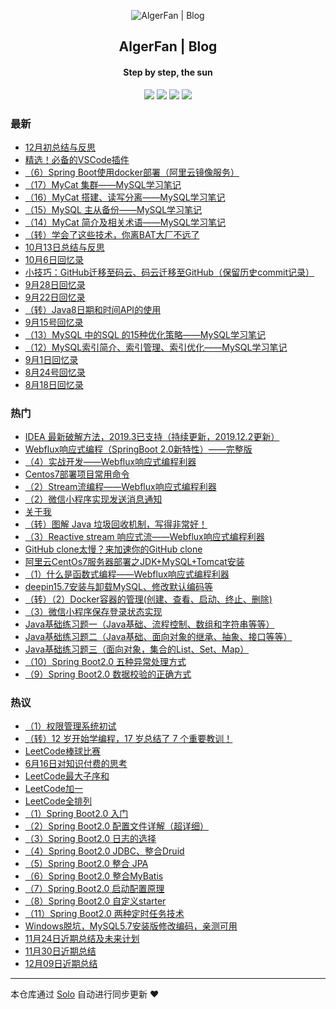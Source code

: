 <p align="center"><img alt="AlgerFan | Blog" src="https://study.algerfan.cn/images/ironman-draw.png"></p><h2 align="center">
AlgerFan | Blog
</h2>

<h4 align="center">Step by step, the sun</h4>
<p align="center"><a title="AlgerFan | Blog" target="_blank" href="https://github.com/AlgerFan/solo-blog"><img src="https://img.shields.io/github/last-commit/AlgerFan/solo-blog.svg?style=flat-square&color=FF9900"></a>
<a title="GitHub repo size in bytes" target="_blank" href="https://github.com/AlgerFan/solo-blog"><img src="https://img.shields.io/github/repo-size/AlgerFan/solo-blog.svg?style=flat-square"></a>
<a title="Solo Version" target="_blank" href="https://github.com/88250/solo/releases"><img src="https://img.shields.io/badge/solo-3.6.7-f1e05a.svg?style=flat-square&color=blueviolet"></a>
<a title="Hits" target="_blank" href="https://github.com/88250/hits"><img src="https://hits.b3log.org/AlgerFan/solo-blog.svg"></a></p>

### 最新

* [12月初总结与反思](https://www.algerfan.cn/articles/2019/12/03/1575344811185.html)
* [精选！必备的VSCode插件](https://www.algerfan.cn/articles/2019/11/02/1572675672644.html)
* [（6）Spring Boot使用docker部署（阿里云镜像服务）](https://www.algerfan.cn/articles/2019/10/23/1571803648224.html)
* [（17）MyCat 集群——MySQL学习笔记](https://www.algerfan.cn/articles/2019/10/20/1571538925879.html)
* [（16）MyCat  搭建、读写分离——MySQL学习笔记](https://www.algerfan.cn/articles/2019/10/20/1571538666316.html)
* [（15）MySQL  主从备份——MySQL学习笔记](https://www.algerfan.cn/articles/2019/10/20/1571538560569.html)
* [（14）MyCat  简介及相关术语——MySQL学习笔记](https://www.algerfan.cn/articles/2019/10/20/1571538203995.html)
* [（转）学会了这些技术，你离BAT大厂不远了](https://www.algerfan.cn/articles/2019/10/18/1571386854425.html)
* [10月13日总结与反思](https://www.algerfan.cn/articles/2019/03/06/1570946714012.html)
* [10月6日回忆录](https://www.algerfan.cn/articles/2019/10/06/1570349114012.html)
* [小技巧：GitHub迁移至码云、码云迁移至GitHub（保留历史commit记录）](https://www.algerfan.cn/articles/2019/10/03/1570073567013.html)
* [9月28日回忆录](https://www.algerfan.cn/articles/2019/09/28/1569657914012.html)
* [9月22日回忆录](https://www.algerfan.cn/articles/2019/09/22/1569458435476.html)
* [（转）Java8日期和时间API的使用](https://www.algerfan.cn/articles/2019/09/15/1568534156441.html)
* [9月15号回忆录](https://www.algerfan.cn/articles/2019/09/15/1568518529170.html)
* [（13）MySQL 中的SQL 的15种优化策略——MySQL学习笔记](https://www.algerfan.cn/articles/2019/09/09/1568034594852.html)
* [（12）MySQL索引简介、索引管理、索引优化——MySQL学习笔记](https://www.algerfan.cn/articles/2019/09/09/1568033865440.html)
* [9月1日回忆录](https://www.algerfan.cn/articles/2019/09/01/1567301743330.html)
* [8月24号回忆录](https://www.algerfan.cn/articles/2019/08/24/1566656696558.html)
* [8月18日回忆录](https://www.algerfan.cn/articles/2019/08/18/1566092708471.html)

### 热门

* [IDEA 最新破解方法，2019.3已支持（持续更新，2019.12.2更新）](https://www.algerfan.cn/articles/2019/03/06/1551868940012.html)
* [Webflux响应式编程（SpringBoot 2.0新特性）——完整版](https://www.algerfan.cn/articles/2018/11/18/1542474535012.html)
* [（4）实战开发——Webflux响应式编程利器](https://www.algerfan.cn/articles/2018/12/09/1544342714012.html)
* [Centos7部署项目常用命令](https://www.algerfan.cn/articles/2018/09/27/1538047874012.html)
* [（2）Stream流编程——Webflux响应式编程利器](https://www.algerfan.cn/articles/2018/12/02/1543684705012.html)
* [（2）微信小程序实现发送消息通知](https://www.algerfan.cn/articles/2019/07/27/1564192175306.html)
* [关于我](https://www.algerfan.cn/articles/2018/07/16/1531678851012.html)
* [（转）图解 Java 垃圾回收机制，写得非常好！](https://www.algerfan.cn/articles/2019/07/20/1563614193905.html)
* [（3）Reactive stream 响应式流——Webflux响应式编程利器](https://www.algerfan.cn/articles/2018/12/09/1544290512012.html)
* [GitHub clone太慢？来加速你的GitHub clone](https://www.algerfan.cn/articles/2019/07/25/1564064604429.html)
* [阿里云CentOs7服务器部署之JDK+MySQL+Tomcat安装](https://www.algerfan.cn/articles/2018/09/27/1538063492012.html)
* [（1）什么是函数式编程——Webflux响应式编程利器](https://www.algerfan.cn/articles/2018/11/25/1543081252012.html)
* [deepin15.7安装与卸载MySQL、修改默认编码等](https://www.algerfan.cn/articles/2018/10/24/1540333968012.html)
* [（转）（2）Docker容器的管理(创建、查看、启动、终止、删除)](https://www.algerfan.cn/articles/2019/07/26/1564132693596.html)
* [（3）微信小程序保存登录状态实现](https://www.algerfan.cn/articles/2019/07/27/1564192991793.html)
* [Java基础练习题一（Java基础、流程控制、数组和字符串等等）](https://www.algerfan.cn/articles/2018/11/02/1541092372012.html)
* [Java基础练习题二（Java基础、面向对象的继承、抽象、接口等等）](https://www.algerfan.cn/articles/2018/11/14/1542129871012.html)
* [Java基础练习题三（面向对象，集合的List、Set、Map）](https://www.algerfan.cn/articles/2018/12/11/1544469871012.html)
* [（10）Spring Boot2.0 五种异常处理方式](https://www.algerfan.cn/articles/2018/09/13/1536802814012.html)
* [（9）Spring Boot2.0 数据校验的正确方式](https://www.algerfan.cn/articles/2018/09/13/1536802274012.html)

### 热议

* [（1）权限管理系统初试](https://www.algerfan.cn/articles/2019/07/10/1562754712012.html)
* [（转）12 岁开始学编程，17 岁总结了 7 个重要教训！](https://www.algerfan.cn/articles/2019/07/20/1563609914012.html)
* [LeetCode棒球比赛](https://www.algerfan.cn/articles/2018/08/18/1534606512012.html)
* [6月16日对知识付费的思考](https://www.algerfan.cn/articles/2019/06/16/1560699004012.html)
* [LeetCode最大子序和](https://www.algerfan.cn/articles/2018/08/18/1534606864012.html)
* [LeetCode加一](https://www.algerfan.cn/articles/2018/08/25/1535192484012.html)
* [LeetCode全排列](https://www.algerfan.cn/articles/2018/08/25/1535193112012.html)
* [（1）Spring Boot2.0 入门](https://www.algerfan.cn/articles/2018/09/06/1536212054000.html)
* [（2）Spring Boot2.0 配置文件详解（超详细）](https://www.algerfan.cn/articles/2018/09/06/1536215474000.html)
* [（3）Spring Boot2.0 日志的选择](https://www.algerfan.cn/articles/2018/09/06/1536220874000.html)
* [（4）Spring Boot2.0 JDBC、整合Druid](https://www.algerfan.cn/articles/2018/09/06/1536221954000.html)
* [（5）Spring Boot2.0 整合 JPA](https://www.algerfan.cn/articles/2018/09/10/1536539714000.html)
* [（6）Spring Boot2.0 整合MyBatis](https://www.algerfan.cn/articles/2018/09/10/1536541934000.html)
* [（7）Spring Boot2.0 启动配置原理](https://www.algerfan.cn/articles/2018/09/10/1536544394000.html)
* [（8）Spring Boot2.0 自定义starter](https://www.algerfan.cn/articles/2018/09/10/1536549074000.html)
* [（11）Spring Boot2.0 两种定时任务技术](https://www.algerfan.cn/articles/2018/09/13/1536804314012.html)
* [Windows脱坑，MySQL5.7安装版修改编码，亲测可用](https://www.algerfan.cn/articles/2018/11/19/1542557192012.html)
* [11月24日近期总结及未来计划](https://www.algerfan.cn/articles/2018/11/24/1543054864012.html)
* [11月30日近期总结](https://www.algerfan.cn/articles/2018/11/30/1543573264012.html)
* [12月09日近期总结](https://www.algerfan.cn/articles/2018/12/10/1544389264012.html)

---

本仓库通过 [Solo](https://github.com/88250/solo) 自动进行同步更新 ❤️ 